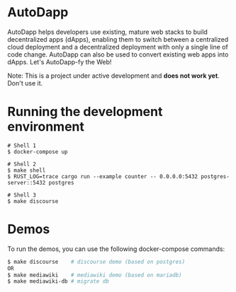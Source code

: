 # AutoDapp

AutoDapp helps developers use existing, mature web stacks to build decentralized apps (dApps), enabling them to switch between a centralized cloud deployment and a decentralized deployment with only a single line of code change. AutoDapp can also be used to convert existing web apps into dApps. Let's AutoDapp-fy the Web!

Note: This is a project under active development and **does not work yet**. Don't use it.

# Running the development environment

```
# Shell 1
$ docker-compose up

# Shell 2
$ make shell
$ RUST_LOG=trace cargo run --example counter -- 0.0.0.0:5432 postgres-server::5432 postgres

# Shell 3
$ make discourse
```

# Demos

To run the demos, you can use the following docker-compose commands:

```bash
$ make discourse    # discourse demo (based on postgres)
OR
$ make mediawiki    # mediawiki demo (based on mariadb)
$ make mediawiki-db # migrate db
```
